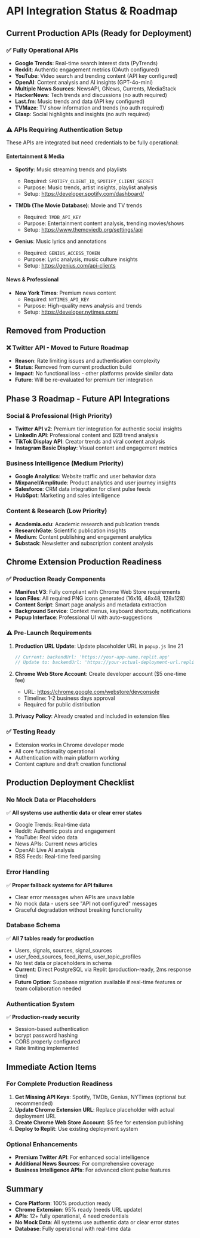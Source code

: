 # API Integration Status & Roadmap

## Current Production APIs (Ready for Deployment)

### ✅ **Fully Operational APIs**
- **Google Trends**: Real-time search interest data (PyTrends)
- **Reddit**: Authentic engagement metrics (OAuth configured)
- **YouTube**: Video search and trending content (API key configured)
- **OpenAI**: Content analysis and AI insights (GPT-4o-mini)
- **Multiple News Sources**: NewsAPI, GNews, Currents, MediaStack
- **HackerNews**: Tech trends and discussions (no auth required)
- **Last.fm**: Music trends and data (API key configured)
- **TVMaze**: TV show information and trends (no auth required)
- **Glasp**: Social highlights and insights (no auth required)

### ⚠️ **APIs Requiring Authentication Setup**
These APIs are integrated but need credentials to be fully operational:

#### **Entertainment & Media**
- **Spotify**: Music streaming trends and playlists
  - Required: `SPOTIFY_CLIENT_ID`, `SPOTIFY_CLIENT_SECRET`
  - Purpose: Music trends, artist insights, playlist analysis
  - Setup: https://developer.spotify.com/dashboard/

- **TMDb (The Movie Database)**: Movie and TV trends
  - Required: `TMDB_API_KEY`
  - Purpose: Entertainment content analysis, trending movies/shows
  - Setup: https://www.themoviedb.org/settings/api

- **Genius**: Music lyrics and annotations
  - Required: `GENIUS_ACCESS_TOKEN`
  - Purpose: Lyric analysis, music culture insights
  - Setup: https://genius.com/api-clients

#### **News & Professional**
- **New York Times**: Premium news content
  - Required: `NYTIMES_API_KEY`
  - Purpose: High-quality news analysis and trends
  - Setup: https://developer.nytimes.com/

## Removed from Production

### ❌ **Twitter API - Moved to Future Roadmap**
- **Reason**: Rate limiting issues and authentication complexity
- **Status**: Removed from current production build
- **Impact**: No functional loss - other platforms provide similar data
- **Future**: Will be re-evaluated for premium tier integration

## Phase 3 Roadmap - Future API Integrations

### **Social & Professional (High Priority)**
- **Twitter API v2**: Premium tier integration for authentic social insights
- **LinkedIn API**: Professional content and B2B trend analysis
- **TikTok Display API**: Creator trends and viral content analysis
- **Instagram Basic Display**: Visual content and engagement metrics

### **Business Intelligence (Medium Priority)**
- **Google Analytics**: Website traffic and user behavior data
- **Mixpanel/Amplitude**: Product analytics and user journey insights
- **Salesforce**: CRM data integration for client pulse feeds
- **HubSpot**: Marketing and sales intelligence

### **Content & Research (Low Priority)**
- **Academia.edu**: Academic research and publication trends
- **ResearchGate**: Scientific publication insights
- **Medium**: Content publishing and engagement analytics
- **Substack**: Newsletter and subscription content analysis

## Chrome Extension Production Readiness

### ✅ **Production Ready Components**
- **Manifest V3**: Fully compliant with Chrome Web Store requirements
- **Icon Files**: All required PNG icons generated (16x16, 48x48, 128x128)
- **Content Script**: Smart page analysis and metadata extraction
- **Background Service**: Context menus, keyboard shortcuts, notifications
- **Popup Interface**: Professional UI with auto-suggestions

### ⚠️ **Pre-Launch Requirements**
1. **Production URL Update**: Update placeholder URL in `popup.js` line 21
   ```javascript
   // Current: backendUrl: 'https://your-app-name.replit.app'
   // Update to: backendUrl: 'https://your-actual-deployment-url.replit.app'
   ```

2. **Chrome Web Store Account**: Create developer account ($5 one-time fee)
   - URL: https://chrome.google.com/webstore/devconsole
   - Timeline: 1-2 business days approval
   - Required for public distribution

3. **Privacy Policy**: Already created and included in extension files

### ✅ **Testing Ready**
- Extension works in Chrome developer mode
- All core functionality operational
- Authentication with main platform working
- Content capture and draft creation functional

## Production Deployment Checklist

### **No Mock Data or Placeholders**
✅ **All systems use authentic data or clear error states**
- Google Trends: Real-time data
- Reddit: Authentic posts and engagement
- YouTube: Real video data
- News APIs: Current news articles
- OpenAI: Live AI analysis
- RSS Feeds: Real-time feed parsing

### **Error Handling**
✅ **Proper fallback systems for API failures**
- Clear error messages when APIs are unavailable
- No mock data - users see "API not configured" messages
- Graceful degradation without breaking functionality

### **Database Schema**
✅ **All 7 tables ready for production**
- Users, signals, sources, signal_sources
- user_feed_sources, feed_items, user_topic_profiles
- No test data or placeholders in schema
- **Current**: Direct PostgreSQL via Replit (production-ready, 2ms response time)
- **Future Option**: Supabase migration available if real-time features or team collaboration needed

### **Authentication System**
✅ **Production-ready security**
- Session-based authentication
- bcrypt password hashing
- CORS properly configured
- Rate limiting implemented

## Immediate Action Items

### **For Complete Production Readiness**
1. **Get Missing API Keys**: Spotify, TMDb, Genius, NYTimes (optional but recommended)
2. **Update Chrome Extension URL**: Replace placeholder with actual deployment URL
3. **Create Chrome Web Store Account**: $5 fee for extension publishing
4. **Deploy to Replit**: Use existing deployment system

### **Optional Enhancements**
- **Premium Twitter API**: For enhanced social intelligence
- **Additional News Sources**: For comprehensive coverage
- **Business Intelligence APIs**: For advanced client pulse features

## Summary
- **Core Platform**: 100% production ready
- **Chrome Extension**: 95% ready (needs URL update)
- **APIs**: 12+ fully operational, 4 need credentials
- **No Mock Data**: All systems use authentic data or clear error states
- **Database**: Fully operational with real-time data